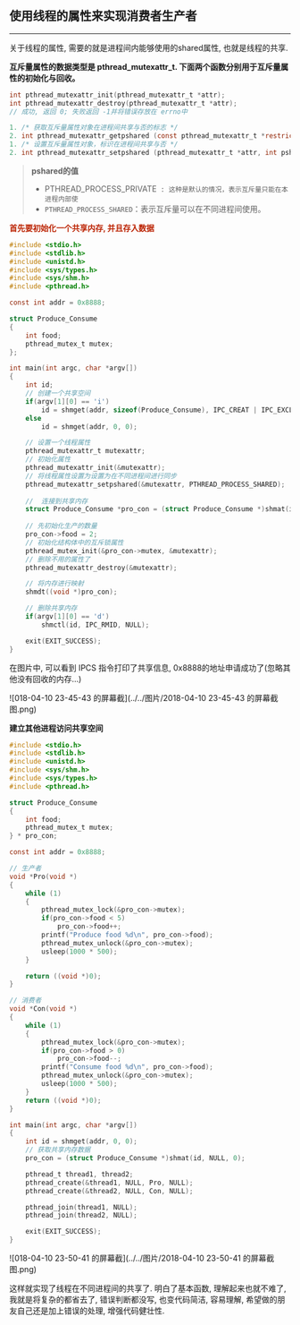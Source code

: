 

## 使用线程的属性来实现消费者生产者

---

关于线程的属性, 需要的就是进程间内能够使用的shared属性, 也就是线程的共享. 

**互斥量属性的数据类型是 pthread_mutexattr_t. 下面两个函数分别用于互斥量属性的初始化与回收。**

```c
int pthread_mutexattr_init(pthread_mutexattr_t *attr);
int pthread_mutexattr_destroy(pthread_mutexattr_t *attr);
// 成功, 返回 0; 失败返回 -1并将错误存放在 errno中
```

```c
1. /* 获取互斥量属性对象在进程间共享与否的标志 */  
2. int pthread_mutexattr_getpshared (const pthread_mutexattr_t *restrict __attr, int *restrict pshared);  
1. /* 设置互斥量属性对象，标识在进程间共享与否 */  
2. int pthread_mutexattr_setpshared (pthread_mutexattr_t *attr, int pshared);  
```

>**pshared的值**
>
>- PTHREAD_PROCESS_PRIVATE` : 这种是默认的情况，表示互斥量只能在本进程内部使` 
>- `PTHREAD_PROCESS_SHARED`：表示互斥量可以在不同进程间使用。



<font color=#b20>**首先要初始化一个共享内存, 并且存入数据**</font>

```c
#include <stdio.h>
#include <stdlib.h>
#include <unistd.h>
#include <sys/types.h>
#include <sys/shm.h>
#include <pthread.h>

const int addr = 0x8888;

struct Produce_Consume
{
    int food;
    pthread_mutex_t mutex;
};

int main(int argc, char *argv[])
{
    int id;
    // 创建一个共享空间
    if(argv[1][0] == 'i')
        id = shmget(addr, sizeof(Produce_Consume), IPC_CREAT | IPC_EXCL | 0664);
    else 
        id = shmget(addr, 0, 0);

    // 设置一个线程属性
    pthread_mutexattr_t mutexattr;
    // 初始化属性
    pthread_mutexattr_init(&mutexattr);
    // 将线程属性设置为设置为在不同进程间进行同步
    pthread_mutexattr_setpshared(&mutexattr, PTHREAD_PROCESS_SHARED);
    
    //  连接到共享内存
    struct Produce_Consume *pro_con = (struct Produce_Consume *)shmat(id, NULL, 0);
    
    // 先初始化生产的数量
    pro_con->food = 2;
    // 初始化结构体中的互斥锁属性
    pthread_mutex_init(&pro_con->mutex, &mutexattr);
    // 删除不用的属性了
    pthread_mutexattr_destroy(&mutexattr);

    // 将内存进行映射
    shmdt((void *)pro_con);

    // 删除共享内存
    if(argv[1][0] == 'd')
        shmctl(id, IPC_RMID, NULL);

    exit(EXIT_SUCCESS);
}
```

在图片中, 可以看到 IPCS 指令打印了共享信息, 0x8888的地址申请成功了(忽略其他没有回收的内存...)

![018-04-10 23-45-43 的屏幕截](../../图片/2018-04-10 23-45-43 的屏幕截图.png)

**建立其他进程访问共享空间**

```c
#include <stdio.h>
#include <stdlib.h>
#include <unistd.h>
#include <sys/shm.h>
#include <sys/types.h>
#include <pthread.h>

struct Produce_Consume
{
    int food;
    pthread_mutex_t mutex;
} * pro_con;

const int addr = 0x8888;

// 生产者
void *Pro(void *)
{
    while (1)
    {
        pthread_mutex_lock(&pro_con->mutex);
        if(pro_con->food < 5)
            pro_con->food++;
        printf("Produce food %d\n", pro_con->food);
        pthread_mutex_unlock(&pro_con->mutex);
        usleep(1000 * 500);
    }

    return ((void *)0);
}

// 消费者
void *Con(void *)
{
    while (1)
    {
        pthread_mutex_lock(&pro_con->mutex);
        if(pro_con->food > 0)
            pro_con->food--;
        printf("Consume food %d\n", pro_con->food);
        pthread_mutex_unlock(&pro_con->mutex);
        usleep(1000 * 500);
    }
    return ((void *)0);
}

int main(int argc, char *argv[])
{
    int id = shmget(addr, 0, 0);
    // 获取共享内存数据
    pro_con = (struct Produce_Consume *)shmat(id, NULL, 0);

    pthread_t thread1, thread2;
    pthread_create(&thread1, NULL, Pro, NULL);
    pthread_create(&thread2, NULL, Con, NULL);

    pthread_join(thread1, NULL);
    pthread_join(thread2, NULL);

    exit(EXIT_SUCCESS);
}
```



![018-04-10 23-50-41 的屏幕截](../../图片/2018-04-10 23-50-41 的屏幕截图.png)

这样就实现了线程在不同进程间的共享了. 明白了基本函数, 理解起来也就不难了, 我就是将复杂的都省去了, 错误判断都没写, 也变代码简洁, 容易理解, 希望做的朋友自己还是加上错误的处理, 增强代码健壮性.

